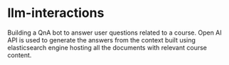 # llm-interactions
Building a QnA bot to answer user questions related to a course.
Open AI API is used to generate the answers from the context built using elasticsearch engine hosting all the documents with relevant course content.

